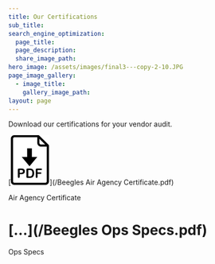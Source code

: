 ```yaml
---
title: Our Certifications
sub_title:
search_engine_optimization:
  page_title:
  page_description:
  share_image_path:
hero_image: /assets/images/final3---copy-2-10.JPG
page_image_gallery:
  - image_title:
    gallery_image_path:
layout: page
---
```


Download our certifications for your vendor audit.



[![Air Agency Certificate](/assets/images/icons/pdf.svg)](/Beegles Air Agency Certificate.pdf)

Air Agency Certificate

# **[…](/Beegles Ops Specs.pdf)**

Ops Specs